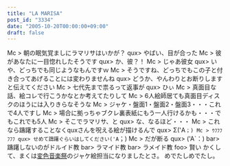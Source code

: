 ```yaml
---
title: "LA MARISA"
post_id: "3334"
date: "2005-10-20T00:00:00+09:00"
draft: false
---
```



Mc > 朝の眠気覚ましにラマリサはいかが？ qux> やばい、目が合った Mc > 彼があなたに一目惚れしたそうです qux> か、彼？！ Mc > じゃあ彼女 qux> いや、どっちでも同じようなもんですｗ Mc > そうですね、どっちでもこの子と付き合ってあげることには変わりませんね qux> どうか、やんわりとお断りしますと伝えてください Mc > 七代先まで祟るって返事が qux> ひぃ Mc > 真面目な話、絵コレで行こうかなとか考えてたりして Mc > 6人絵師居ても真面目ディスクのほうには入りきらなそうな Mc > ジャケ・盤面1・盤面2・盤面3・・・これで4人ですし Mc > 場合に拠っちゃブクレ裏表紙にもう一人行けるかも・・・でもこれでも5人 Mc > そこでラマリサ、と qux> な、なるほど・・・ Mc > これなら躊躇することなくquxさんを呪える絵が描けるんで qux> Σ('A`；) Mc > ｳﾌﾌﾌﾌﾌﾌ qux> せめて躊躇ぐらいはしてください('A`；) Mc > だが断る qux> ('A`：) bar> 躊躇しないのがドルイド教 bar> ラマイド教 bar> ラメイド教 foo> 賢い かくして、まくは[変色音楽祭](http://lama.danmaq.com/lamarisa/)のジャケ絵担当になりましたとさ。 めでたしめでたし。
